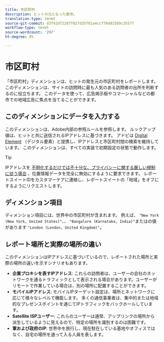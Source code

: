 ```yaml
---
title: 市区町村
description: ヒットの元となった都市。
translation-type: tm+mt
source-git-commit: d3f92d72207f027d35f81a4ccf70d01569c3557f
workflow-type: tm+mt
source-wordcount: '297'
ht-degree: 0%

---
```



# 市区町村

「市区町村」ディメンションは、ヒットの発生元の市区町村をレポートします。 このディメンションは、サイトの訪問時に最も人気のある訪問者の出所を判断するのに役立ちます。 このデータを使って、広告掲示板やコマーシャルなどの都市での地域広告に焦点を当てることができます。

## このディメンションにデータを入力する

このディメンションは、Adobe内部の参照ルールを参照します。 ルックアップ値は、ヒットと共に送信されるIPアドレスに基づきます。 アドビは [Digital Element](https://www.digitalelement.com/) （デジタル要素）と提携し、IPアドレスと市区町村間の検索を維持しています。 このディメンションは、すべての実装で初期設定の状態で動作します。

>[!TIP]
>
>IPアドレスを [不明化するだけでは不十分な、プライバシーに関する厳しい規制に従う場合](/help/admin/admin/general-acct-settings-admin.md) 、位置情報データを完全に無効にするように要求できます。 レポートスイートIDをカスタマーケアに連絡し、レポートスイートの「地域」をオフにするようにリクエストします。

## ディメンション項目

ディメンション項目には、世界中の市区町村が含まれます。 例えば、 `"New York (New York, United States)"`、、 `"Bangalore (Karnataka, India)"`またはの値があります `"London (London, United Kingdom)"`。

## レポート場所と実際の場所の違い

このディメンションはIPアドレスに基づいているので、レポートされた場所と実際の場所の違いを示すシナリオもあります。

* **企業プロキシを表すIPアドレス**: これらの訪問者は、ユーザーの会社のネットワークを通るトラフィックとして表示される場合があります。ユーザーがリモートで作業している場合は、別の場所に配置することができます。
* **モバイルIPアドレス**: モバイルIPターゲット設定は、場所とネットワークに応じて様々なレベルで機能します。 多くの通信事業者は、集中的または地域的なプレゼンスポイントを通じてIPトラフィックをバックホールしています。
* **Satellite ISPユーザー**: これらのユーザーは通常、アップリンクの場所から派生しているように見えるので、特定の場所を識別するのは困難です。
* **軍および政府のIP**: 世界中を旅行し、現在駐在している基地やオフィスではなく、自宅の場所を通って入る人員を表します。
